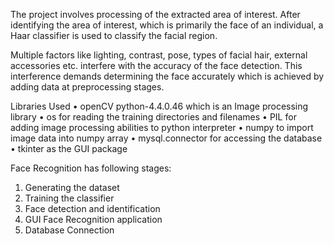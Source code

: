 The project involves processing of the extracted area of interest. After identifying the area of interest, which is primarily the face of an individual, a Haar classifier is used to classify the facial region. 

Multiple factors like lighting, contrast, pose, types of facial hair, external accessories etc. interfere with the accuracy of the face detection. This interference demands determining the face accurately which is achieved by adding data at preprocessing stages.

Libraries Used
•	openCV python-4.4.0.46 which is an Image processing library
•	os for reading the training directories and filenames 
•	PIL for adding image processing abilities to python interpreter
•	numpy to import image data into numpy array
•	mysql.connector for accessing the database
•	tkinter as the GUI package 

Face Recognition has following stages:
1)	Generating the dataset
2)	Training the classifier
3)	Face detection and identification
4)	GUI Face Recognition application
5)	Database Connection

